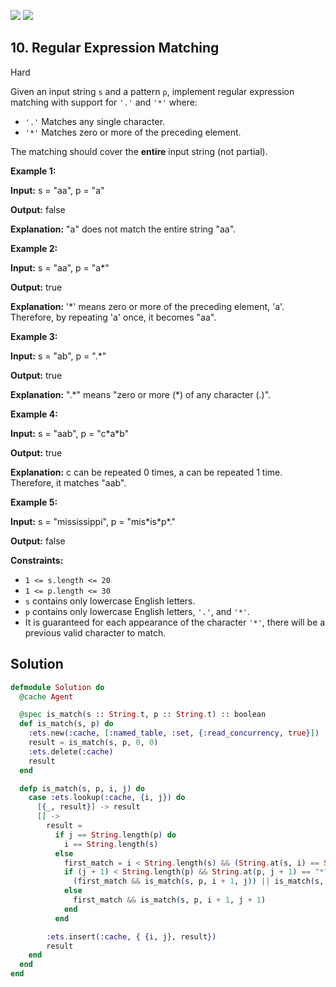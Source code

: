 [![](https://img.shields.io/github/stars/LeetCode-in-Elixir/LeetCode-in-Elixir?label=Stars&style=flat-square)](https://github.com/LeetCode-in-Elixir/LeetCode-in-Elixir)
[![](https://img.shields.io/github/forks/LeetCode-in-Elixir/LeetCode-in-Elixir?label=Fork%20me%20on%20GitHub%20&style=flat-square)](https://github.com/LeetCode-in-Elixir/LeetCode-in-Elixir/fork)

## 10\. Regular Expression Matching

Hard

Given an input string `s` and a pattern `p`, implement regular expression matching with support for `'.'` and `'*'` where:

*   `'.'` Matches any single character.
*   `'*'` Matches zero or more of the preceding element.

The matching should cover the **entire** input string (not partial).

**Example 1:**

**Input:** s = "aa", p = "a"

**Output:** false

**Explanation:** "a" does not match the entire string "aa". 

**Example 2:**

**Input:** s = "aa", p = "a\*"

**Output:** true

**Explanation:** '\*' means zero or more of the preceding element, 'a'. Therefore, by repeating 'a' once, it becomes "aa". 

**Example 3:**

**Input:** s = "ab", p = ".\*"

**Output:** true

**Explanation:** ".\*" means "zero or more (\*) of any character (.)". 

**Example 4:**

**Input:** s = "aab", p = "c\*a\*b"

**Output:** true

**Explanation:** c can be repeated 0 times, a can be repeated 1 time. Therefore, it matches "aab". 

**Example 5:**

**Input:** s = "mississippi", p = "mis\*is\*p\*."

**Output:** false 

**Constraints:**

*   `1 <= s.length <= 20`
*   `1 <= p.length <= 30`
*   `s` contains only lowercase English letters.
*   `p` contains only lowercase English letters, `'.'`, and `'*'`.
*   It is guaranteed for each appearance of the character `'*'`, there will be a previous valid character to match.

## Solution

```elixir
defmodule Solution do
  @cache Agent

  @spec is_match(s :: String.t, p :: String.t) :: boolean
  def is_match(s, p) do
    :ets.new(:cache, [:named_table, :set, {:read_concurrency, true}])
    result = is_match(s, p, 0, 0)
    :ets.delete(:cache)
    result
  end

  defp is_match(s, p, i, j) do
    case :ets.lookup(:cache, {i, j}) do
      [{_, result}] -> result
      [] ->
        result = 
          if j == String.length(p) do
            i == String.length(s)
          else
            first_match = i < String.length(s) && (String.at(s, i) == String.at(p, j) || String.at(p, j) == ".")
            if (j + 1) < String.length(p) && String.at(p, j + 1) == "*" do
              (first_match && is_match(s, p, i + 1, j)) || is_match(s, p, i, j + 2)
            else
              first_match && is_match(s, p, i + 1, j + 1)
            end
          end

        :ets.insert(:cache, { {i, j}, result})
        result
    end
  end
end
```
